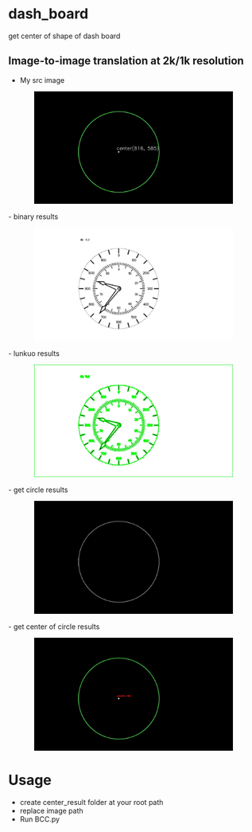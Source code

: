 # dash_board
get center of shape of dash board

## Image-to-image translation at 2k/1k resolution

- My src image
<p align='center'>  
  <img src='result/1_0732.jpg' width='400'/>
</p>
- binary results
<p align='center'>  
  <img src='result/binary_local732.jpg' width='400'/>
</p>
- lunkuo results
<p align='center'>  
  <img src='result/approx_lunkuo732.jpg' width='400'/>
</p>
- get circle results
<p align='center'>  
  <img src='result/ellipse_img732.jpg' width='400'/>
</p>
- get center of circle results
<p align='center'>  
  <img src='result/img_center732.jpg' width='400'/>
</p>

# Usage
- create center_result folder at your root path
- replace image path
- Run BCC.py
